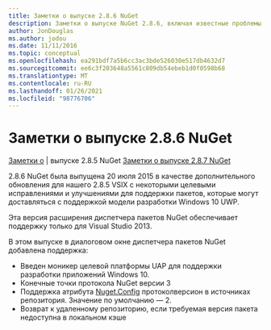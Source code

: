 ```yaml
---
title: Заметки о выпуске 2.8.6 NuGet
description: Заметки о выпуске NuGet 2.8.6, включая известные проблемы, исправления ошибок, добавленные функции и DCR.
author: JonDouglas
ms.author: jodou
ms.date: 11/11/2016
ms.topic: conceptual
ms.openlocfilehash: ea291bdf7a5b6cc3ac3bde526030e517db4632d7
ms.sourcegitcommit: ee6c3f203648a5561c809db54ebeb1d0f0598b68
ms.translationtype: MT
ms.contentlocale: ru-RU
ms.lasthandoff: 01/26/2021
ms.locfileid: "98776706"
---
```

# <a name="nuget-286-release-notes"></a>Заметки о выпуске 2.8.6 NuGet

[Заметки о](../release-notes/nuget-2.8.5.md)  |  выпуске 2.8.5 NuGet [Заметки о выпуске 2.8.7 NuGet](../release-notes/nuget-2.8.7.md)

2.8.6 NuGet была выпущена 20 июля 2015 в качестве дополнительного обновления для нашего 2.8.5 VSIX с некоторыми целевыми исправлениями и улучшениями для поддержки пакетов, которые могут доставляться с поддержкой модели разработки Windows 10 UWP.

Эта версия расширения диспетчера пакетов NuGet обеспечивает поддержку только для Visual Studio 2013.

В этом выпуске в диалоговом окне диспетчера пакетов NuGet добавлена поддержка:

* Введен моникер целевой платформы UAP для поддержки разработки приложений Windows 10.
* Конечные точки протокола NuGet версии 3
* Поддержка атрибута [Nuget.Config](../consume-packages/configuring-nuget-behavior.md) протоколверсион в источниках репозитория. Значение по умолчанию — 2.
* Возврат к удаленному репозиторию, если требуемая версия пакета недоступна в локальном кэше